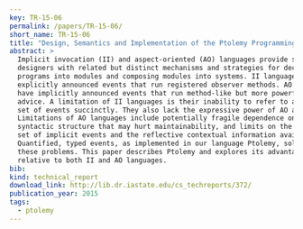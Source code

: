 ```yaml
---
key: TR-15-06
permalink: /papers/TR-15-06/
short_name: TR-15-06
title: "Design, Semantics and Implementation of the Ptolemy Programming Language: A Language with Quantified Typed Events"
abstract: >
  Implicit invocation (II) and aspect-oriented (AO) languages provide software
  designers with related but distinct mechanisms and strategies for decomposing
  programs into modules and composing modules into systems. II languages have
  explicitly announced events that run registered observer methods. AO languages
  have implicitly announced events that run method-like but more powerful
  advice. A limitation of II languages is their inability to refer to a large
  set of events succinctly. They also lack the expressive power of AO advice.
  Limitations of AO languages include potentially fragile dependence on
  syntactic structure that may hurt maintainability, and limits on the available
  set of implicit events and the reflective contextual information available.
  Quantified, typed events, as implemented in our language Ptolemy, solve all
  these problems. This paper describes Ptolemy and explores its advantages
  relative to both II and AO languages.
bib:
kind: technical_report
download_link: http://lib.dr.iastate.edu/cs_techreports/372/
publication_year: 2015
tags:
  - ptolemy
---
```

